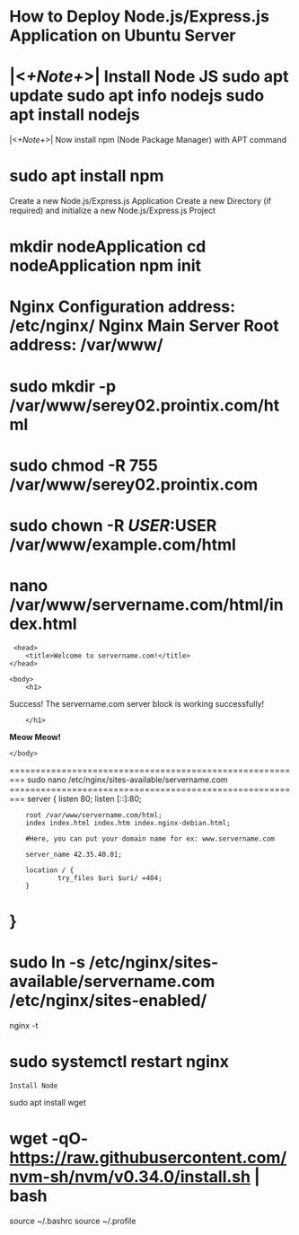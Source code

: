 How to Deploy 
	Node.js/Express.js
 Application on Ubuntu Server
==================================
|<*+Note+*>|	Install Node JS
sudo apt update
sudo apt info nodejs
sudo apt install nodejs
======================================================
|<*+Note+*>| Now install npm (Node Package Manager) with APT command

sudo apt install npm
======================================================
Create a new Node.js/Express.js Application
Create a new Directory (if required) and initialize a new Node.js/Express.js Project

mkdir nodeApplication 
cd nodeApplication
npm init
======================================================
Nginx Configuration address: /etc/nginx/
Nginx Main Server Root address: /var/www/
=========================================================
sudo mkdir -p /var/www/serey02.prointix.com/html
=========================================================
sudo chmod -R 755 /var/www/serey02.prointix.com
=========================================================
sudo chown -R $USER:$USER /var/www/example.com/html
=========================================================
nano /var/www/servername.com/html/index.html
=========================================================
<html> 

     <head> 
        <title>Welcome to servername.com!</title> 
    </head> 
 
    <body> 
        <h1> 

Success! The servername.com server block is working successfully! 

        </h1> 
        
 <b>Meow Meow!</b> 
 
    </body> 

 </html>
=========================================================
sudo nano /etc/nginx/sites-available/servername.com
=========================================================
server { 
        listen 80; 
        listen [::]:80; 
 
        root /var/www/servername.com/html; 
        index index.html index.htm index.nginx-debian.html; 
 
        #Here, you can put your domain name for ex: www.servername.com 
 
        server_name 42.35.40.01; 
 
        location / { 
                try_files $uri $uri/ =404; 
        } 
} 
=========================================================
sudo ln -s /etc/nginx/sites-available/servername.com /etc/nginx/sites-enabled/
=========================================================
nginx -t

sudo systemctl restart nginx
=========================================================
	Install Node
sudo apt install wget

wget -qO-https://raw.githubusercontent.com/nvm-sh/nvm/v0.34.0/install.sh | bash
=========================================================
source ~/.bashrc
source ~/.profile
